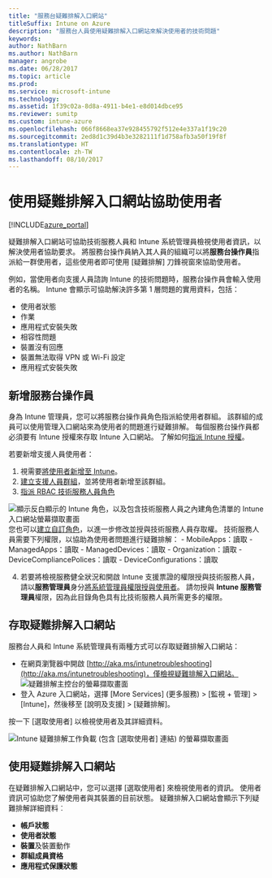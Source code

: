 ```yaml
---
title: "服務台疑難排解入口網站"
titleSuffix: Intune on Azure
description: "服務台人員使用疑難排解入口網站來解決使用者的技術問題"
keywords: 
author: NathBarn
ms.author: NathBarn
manager: angrobe
ms.date: 06/28/2017
ms.topic: article
ms.prod: 
ms.service: microsoft-intune
ms.technology: 
ms.assetid: 1f39c02a-8d8a-4911-b4e1-e8d014dbce95
ms.reviewer: sumitp
ms.custom: intune-azure
ms.openlocfilehash: 066f8668ea37e928455792f512e4e337a1f19c20
ms.sourcegitcommit: 2ed8d1c39d4b3e3282111f1d758afb3a50f19f8f
ms.translationtype: HT
ms.contentlocale: zh-TW
ms.lasthandoff: 08/10/2017
---
```

# <a name="use-the-troubleshooting-portal-to-help-users"></a>使用疑難排解入口網站協助使用者

[!INCLUDE[azure_portal](./includes/azure_portal.md)]

疑難排解入口網站可協助技術服務人員和 Intune 系統管理員檢視使用者資訊，以解決使用者協助要求。 將服務台操作員納入其人員的組織可以將**服務台操作員**指派給一群使用者，這些使用者即可使用 [疑難排解] 刀鋒視窗來協助使用者。

例如，當使用者向支援人員諮詢 Intune 的技術問題時，服務台操作員會輸入使用者的名稱。 Intune 會顯示可協助解決許多第 1 層問題的實用資料，包括：
- 使用者狀態
- 作業
- 應用程式安裝失敗
- 相容性問題
- 裝置沒有回應
-   裝置無法取得 VPN 或 Wi-Fi 設定
-   應用程式安裝失敗

## <a name="add-help-desk-operators"></a>新增服務台操作員
身為 Intune 管理員，您可以將服務台操作員角色指派給使用者群組。 該群組的成員可以使用管理入口網站來為使用者的問題進行疑難排解。 每個服務台操作員都必須要有 Intune 授權來存取 Intune 入口網站。 了解如何[指派 Intune 授權](licenses-assign.md)。

若要新增支援人員使用者：
1. 視需要[將使用者新增至 Intune](users-add.md)。
2. [建立支援人員群組](groups-add.md)，並將使用者新增至該群組。
3. [指派 RBAC 技術服務人員角色](role-based-access-control.md#built-in-roles)

  ![顯示反白顯示的 Intune 角色，以及包含技術服務人員之內建角色清單的 Intune 入口網站螢幕擷取畫面](./media/help-desk-user-add.png)您也可以[建立自訂角色](role-based-access-control.md#custom-roles)，以進一步修改並授與技術服務人員存取權。  技術服務人員需要下列權限，以協助為使用者問題進行疑難排解：
    - MobileApps：讀取
    - ManagedApps：讀取
    - ManagedDevices：讀取
    - Organization：讀取
    - DeviceCompliancePolices：讀取
    - DeviceConfigurations：讀取

4. 若要將檢視服務健全狀況和開啟 Intune 支援票證的權限授與技術服務人員，請以**服務管理員**身分[將系統管理員權限授與使用者](https://docs.microsoft.com/azure/active-directory/active-directory-users-assign-role-azure-portal)。 請勿授與 **Intune 服務管理員**權限，因為此目錄角色具有比技術服務人員所需更多的權限。

## <a name="access-the-troubleshooting-portal"></a>存取疑難排解入口網站

服務台人員和 Intune 系統管理員有兩種方式可以存取疑難排解入口網站：
- 在網頁瀏覽器中開啟 [http://aka.ms/intunetroubleshooting](http://aka.ms/intunetroubleshooting)，僅檢視疑難排解入口網站。
  ![疑難排解主控台的螢幕擷取畫面](./media/help-desk-console.png)
- 登入 Azure 入口網站，選擇 [More Services] (更多服務) > [監視 + 管理] > [Intune]，然後移至 [說明及支援] > [疑難排解]。

按一下 [選取使用者] 以檢視使用者及其詳細資料。

![Intune 疑難排解工作負載 (包含 [選取使用者] 連結) 的螢幕擷取畫面](media/help-desk-user.png)

## <a name="use-the-troubleshooting-portal"></a>使用疑難排解入口網站

在疑難排解入口網站中，您可以選擇 [選取使用者] 來檢視使用者的資訊。 使用者資訊可協助您了解使用者與其裝置的目前狀態。 疑難排解入口網站會顯示下列疑難排解詳細資料︰
- **帳戶狀態**
- **使用者狀態**
- **裝置**及裝置動作
- **群組成員資格**
- **應用程式保護狀態**
